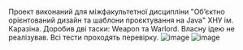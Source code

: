 Проект виконаний для міжфакультетної дисципліни "Об’єктно орієнтований дизайн та шаблони проєктування на Java" ХНУ ім. Каразіна.
Доробив дві таски: Weapon та Warlord. Власну ідею не реалізував. Всі тести проходять перевірку.
![image](https://github.com/BHunterS/Mizfac/assets/69817804/378960d7-5d53-478f-9062-b21e1ed88e21)
![image](https://github.com/BHunterS/Mizfac/assets/69817804/f5dee970-9755-41e3-b3fa-8d2b0ef2e8fa)
